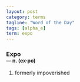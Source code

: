 ```yaml
---
layout: post
category: terms
tagline: "Word of the Day"
tags: [alpha_e]
term: expo
---
```


<h3>Expo<br/> <small>&mdash; n. (ex<span>&middot;</span>po)</small></h3>
<p><ol>
<li>formerly impoverished</li>
</ol></p>
